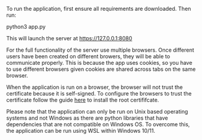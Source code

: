 To run the application, first ensure all requirements are downloaded. Then run: 

  python3 app.py

This will launch the server at https://127.0.0.1:8080 

For the full functionality of the server use multiple browsers. Once different users have been created on different browers, they will be able to communicate properly. 
This is because the app uses cookies, so you have to use different browsers given cookies are shared across tabs on the same browser.

When the application is run on a browser, the browser will not trust the certificate because it is self-signed. 
To configure the browsers to trust the certificate follow the guide [here](https://deliciousbrains.com/ssl-certificate-authority-for-local-https-development/#installing-root-cert) to install the root certififcate.

Please note that the application can only be run on Unix based operating systems and not Windows as there are python libraries that have dependencies that are not compatible on Windows OS. To overcome this, the application can be run using WSL within Windows 10/11.
